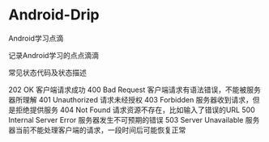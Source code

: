 Android-Drip
============

Android学习点滴

记录Android学习的点点滴滴


常见状态代码及状态描述

202 OK	                      客户端请求成功
400 Bad Request	              客户端请求有语法错误，不能被服务器所理解
401 Unauthorized	            请求未经授权
403 Forbidden	                服务器收到请求，但是拒绝提供服务
404 Not Found	                请求资源不存在，比如输入了错误的URL
500 Internal Server Error	    服务器发生不可预期的错误
503 Server Unavailable	      服务器当前不能处理客户端的请求，一段时间后可能恢复正常
